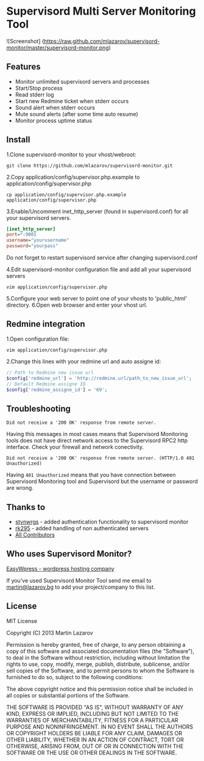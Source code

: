 # Supervisord Multi Server Monitoring Tool

![Screenshot] (https://raw.github.com/mlazarov/supervisord-monitor/master/supervisord-monitor.png)

## Features

* Monitor unlimited supervisord servers and processes
* Start/Stop process
* Read stderr log
* Start new Redmine ticket when stderr occurs
* Sound alert when stderr occurs
* Mute sound alerts (after some time auto resume)
* Monitor process uptime status

## Install

1.Clone supervisord-monitor to your vhost/webroot:
```
git clone https://github.com/mlazarov/supervisord-monitor.git
```

2.Copy application/config/supervisor.php.example to application/config/supervisor.php
```
cp application/config/supervisor.php.example application/config/supervisor.php
```

3.Enable/Uncomment inet_http_server (found in supervisord.conf) for all your supervisord servers.
```ini
[inet_http_server]
port=*:9001
username="yourusername"
password="yourpass"
```
Do not forget to restart supervisord service after changing supervisord.conf

4.Edit supervisord-monitor configuration file and add all your supervisord servers
```
vim application/config/supervisor.php
```

5.Configure your web server to point one of your vhosts to 'public_html' directory.
6.Open web browser and enter your vhost url.


## Redmine integration
1.Open configuration file:
```
vim application/config/supervisor.php
```
2.Change this lines with your redmine url and auto assigne id:

```php
// Path to Redmine new issue url
$config['redmine_url'] = 'http://redmine.url/path_to_new_issue_url';
// Default Redmine assigne ID
$config['redmine_assigne_id'] = '69';
```

## Troubleshooting
```
Did not receive a '200 OK' response from remote server.
```
Having this messages in most cases means that Supervisord Monitoring tools does not have direct network access to the Supervisord RPC2 http interface. Check your firewall and network conectivity.


```
Did not receive a '200 OK' response from remote server. (HTTP/1.0 401 Unauthorized)
```
Having `401 Unauthorized` means that you have connection between Supervisord Monitoring tool and Supervisord but the username or password are wrong.


## Thanks to ##
- [stvnwrgs](https://github.com/stvnwrgs) - added authentication functionality to supervisord monitor
- [rk295](https://github.com/rk295) - added handling of non authenticated servers
- [All Contributors](https://github.com/mlazarov/supervisord-monitor/contributors) 

## Who uses Supervisord Monitor? ##

[EasyWpress - wordpress hosting company](http://easywpress.com)


If you've used Supervisord Monitor Tool send me email to martin@lazarov.bg to add your project/company to this list.

## License

MIT License

Copyright (C) 2013 Martin Lazarov

Permission is hereby granted, free of charge, to any person obtaining a copy of this software and associated documentation files (the "Software"), to deal in the Software without restriction, including without limitation the rights to use, copy, modify, merge, publish, distribute, sublicense, and/or sell copies of the Software, and to permit persons to whom the Software is furnished to do so, subject to the following conditions:

The above copyright notice and this permission notice shall be included in all copies or substantial portions of the Software.

THE SOFTWARE IS PROVIDED "AS IS", WITHOUT WARRANTY OF ANY KIND, EXPRESS OR IMPLIED, INCLUDING BUT NOT LIMITED TO THE WARRANTIES OF MERCHANTABILITY, FITNESS FOR A PARTICULAR PURPOSE AND NONINFRINGEMENT. IN NO EVENT SHALL THE AUTHORS OR COPYRIGHT HOLDERS BE LIABLE FOR ANY CLAIM, DAMAGES OR OTHER LIABILITY, WHETHER IN AN ACTION OF CONTRACT, TORT OR OTHERWISE, ARISING FROM, OUT OF OR IN CONNECTION WITH THE SOFTWARE OR THE USE OR OTHER DEALINGS IN THE SOFTWARE.
